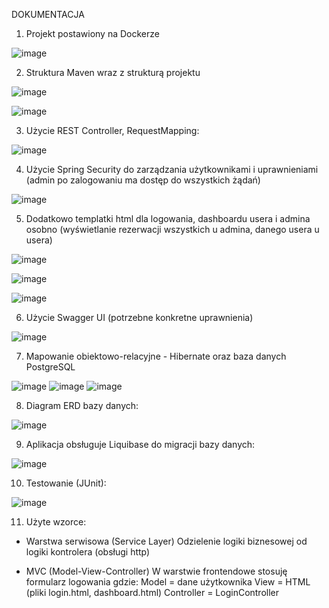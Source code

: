 DOKUMENTACJA

1. Projekt postawiony na Dockerze

![image](https://github.com/user-attachments/assets/85e1b024-bbef-4e91-8f08-870748c61166)

2. Struktura Maven wraz z strukturą projektu

![image](https://github.com/user-attachments/assets/d38cadcb-3d7e-44ef-a35a-e3fdc3c6e7b6)

![image](https://github.com/user-attachments/assets/eb617e83-8070-4463-b02d-7b12fff226e9)


3. Użycie REST Controller, RequestMapping:

![image](https://github.com/user-attachments/assets/5ff0c905-979a-45d0-bae2-d0b5af9a1960)


4. Użycie Spring Security do zarządzania użytkownikami i uprawnieniami
(admin po zalogowaniu ma dostęp do wszystkich żądań)

![image](https://github.com/user-attachments/assets/088c4a5d-9907-4b5f-99e3-82eb67dd5825)


5. Dodatkowo templatki html dla logowania, dashboardu usera i admina osobno
(wyświetlanie rezerwacji wszystkich u admina, danego usera u usera)

![image](https://github.com/user-attachments/assets/76f0792f-b1bb-479c-b8aa-93f2d7ba5de3)

![image](https://github.com/user-attachments/assets/abe4483a-c8b7-4c2b-b432-e25bed533345)

![image](https://github.com/user-attachments/assets/283978a4-4b6e-41d2-8837-0b2d61cd240d)



6. Użycie Swagger UI (potrzebne konkretne uprawnienia)

![image](https://github.com/user-attachments/assets/7ce7836d-3261-4aef-b5ac-f98074bb148d)


7. Mapowanie obiektowo-relacyjne - Hibernate oraz baza danych PostgreSQL

![image](https://github.com/user-attachments/assets/632cbb10-26dc-4a4a-b222-7d06d2ffdb96)
![image](https://github.com/user-attachments/assets/7bc4dd5f-d56a-4407-b3f7-a4dd46e3d0d4)
![image](https://github.com/user-attachments/assets/a9d1fbc9-7fa5-4931-b6de-27666bd5d123)


8. Diagram ERD bazy danych:

![image](https://github.com/user-attachments/assets/b1221456-4217-41d7-8798-7c5cf924d306)


9. Aplikacja obsługuje Liquibase do migracji bazy danych:

![image](https://github.com/user-attachments/assets/1280c474-52e1-4457-a7f3-4abc562518a9)


10. Testowanie (JUnit):

![image](https://github.com/user-attachments/assets/e5a4170d-cdfa-4a2b-bdb9-297c4201747f)


11. Użyte wzorce:

- Warstwa serwisowa (Service Layer)
Odzielenie logiki biznesowej od logiki kontrolera (obsługi http)

- MVC (Model-View-Controller)
W warstwie frontendowe stosuję formularz logowania gdzie:
Model = dane użytkownika
View = HTML (pliki login.html, dashboard.html)
Controller = LoginController
